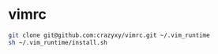 # vimrc

```bash
git clone git@github.com:crazyxy/vimrc.git ~/.vim_runtime
sh ~/.vim_runtime/install.sh
```
